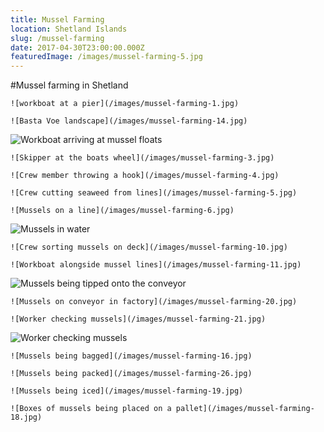```yaml
---
title: Mussel Farming
location: Shetland Islands
slug: /mussel-farming
date: 2017-04-30T23:00:00.000Z
featuredImage: /images/mussel-farming-5.jpg
---
```

#Mussel farming in Shetland

```grid|2
![workboat at a pier](/images/mussel-farming-1.jpg)

![Basta Voe landscape](/images/mussel-farming-14.jpg)
```

![Workboat arriving at mussel floats](/images/mussel-farming-15.jpg)

```grid|2
![Skipper at the boats wheel](/images/mussel-farming-3.jpg)

![Crew member throwing a hook](/images/mussel-farming-4.jpg)
```

```grid|2
![Crew cutting seaweed from lines](/images/mussel-farming-5.jpg)

![Mussels on a line](/images/mussel-farming-6.jpg)
```

![Mussels in water](/images/mussel-farming-7.jpg)

```grid|2
![Crew sorting mussels on deck](/images/mussel-farming-10.jpg)

![Workboat alongside mussel lines](/images/mussel-farming-11.jpg)
```

![Mussels being tipped onto the conveyor](/images/mussel-farming-24.jpg)

```grid|2
![Mussels on conveyor in factory](/images/mussel-farming-20.jpg)

![Worker checking mussels](/images/mussel-farming-21.jpg)
```

![Worker checking mussels](/images/mussel-farming-23.jpg)

```grid|2
![Mussels being bagged](/images/mussel-farming-16.jpg)

![Mussels being packed](/images/mussel-farming-26.jpg)
```

```grid|2
![Mussels being iced](/images/mussel-farming-19.jpg)

![Boxes of mussels being placed on a pallet](/images/mussel-farming-18.jpg)
```
